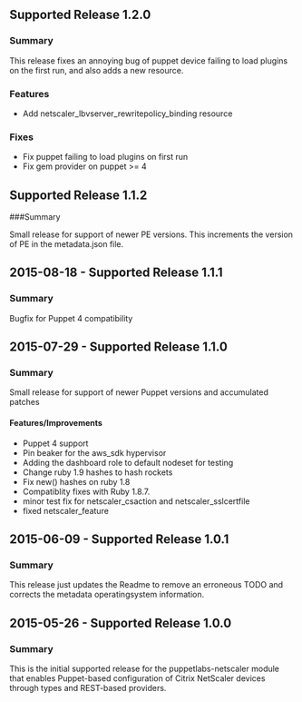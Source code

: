 ## Supported Release 1.2.0
### Summary
This release fixes an annoying bug of puppet device failing to load plugins on the first run, and also adds a new resource.

### Features
- Add netscaler\_lbvserver\_rewritepolicy\_binding resource

### Fixes
- Fix puppet failing to load plugins on first run
- Fix gem provider on puppet >= 4

## Supported Release 1.1.2
###Summary

Small release for support of newer PE versions. This increments the version of PE in the metadata.json file.

## 2015-08-18 - Supported Release 1.1.1
### Summary
Bugfix for Puppet 4 compatibility

## 2015-07-29 - Supported Release 1.1.0
### Summary
Small release for support of newer Puppet versions and accumulated patches

#### Features/Improvements
- Puppet 4 support
- Pin beaker for the aws_sdk hypervisor
- Adding the dashboard role to default nodeset for testing
- Change ruby 1.9 hashes to hash rockets
- Fix new() hashes on ruby 1.8
- Compatiblity fixes with Ruby 1.8.7.
- minor test fix for netscaler_csaction and netscaler_sslcertfile
- fixed netscaler_feature

## 2015-06-09 - Supported Release 1.0.1
### Summary
This release just updates the Readme to remove an erroneous TODO and corrects the metadata operatingsystem information.

## 2015-05-26 - Supported Release 1.0.0
### Summary
This is the initial supported release for the puppetlabs-netscaler module that enables Puppet-based configuration of Citrix NetScaler devices through types and REST-based providers.
